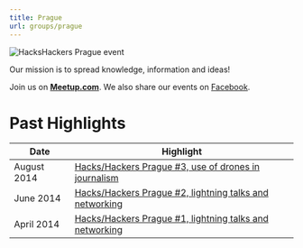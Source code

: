 ```yaml
---
title: Prague
url: groups/prague
---
```


![HacksHackers Prague event](https://secure.meetupstatic.com/photos/event/d/1/8/0/highres_353813632.jpeg)

Our mission is to spread knowledge, information and ideas!

Join us on **[Meetup.com](https://www.meetup.com/Hacks-Hackers-Praha/)**. We also share our events on [Facebook](https://www.facebook.com/hackshackersprague/).

# Past Highlights

| **Date**  | **Highlight** |  
|-----------|---------------|  
| August 2014 | [Hacks/Hackers Prague #3, use of drones in journalism](https://www.meetup.com/Hacks-Hackers-Praha/events/196564372/) |
| June 2014 | [Hacks/Hackers Prague #2, lightning talks and networking](https://www.meetup.com/Hacks-Hackers-Praha/events/179186722/) |   
| April 2014 | [Hacks/Hackers Prague #1, lightning talks and networking](https://www.meetup.com/Hacks-Hackers-Praha/events/172338762/) |
